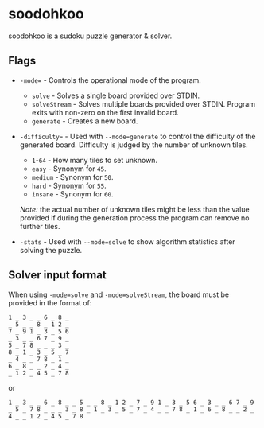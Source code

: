 # soodohkoo
soodohkoo is a sudoku puzzle generator & solver.

## Flags

* `-mode=` - Controls the operational mode of the program.  
  * `solve` - Solves a single board provided over STDIN.
  * `solveStream` - Solves multiple boards provided over STDIN. Program exits with non-zero on the first invalid board.  
  * `generate` - Creates a new board.

* `-difficulty=` - Used with `--mode=generate` to control the difficulty of the generated board. Difficulty is judged by the number of unknown tiles.
  * `1`-`64` - How many tiles to set unknown.
  * `easy` - Synonym for `45`.
  * `medium` - Synonym for `50`.
  * `hard` - Synonym for `55`.
  * `insane` - Synonym for `60`.

  *Note:* the actual number of unknown tiles might be less than the value provided if during the generation process the program can remove no further tiles.

* `-stats` - Used with `--mode=solve` to show algorithm statistics after solving the puzzle.

## Solver input format

When using `-mode=solve` and `-mode=solveStream`, the board must be provided in the format of:

    1 _ 3 _ _ 6 _ 8 _
    _ 5 _ _ 8 _ 1 2 _
    7 _ 9 1 _ 3 _ 5 6
    _ 3 _ _ 6 7 _ 9 _
    5 _ 7 8 _ _ _ 3 _
    8 _ 1 _ 3 _ 5 _ 7
    _ 4 _ _ 7 8 _ 1 _
    6 _ 8 _ _ 2 _ 4 _
    _ 1 2 _ 4 5 _ 7 8

or

    1 _ 3 _ _ 6 _ 8 _ _ 5 _ _ 8 _ 1 2 _ 7 _ 9 1 _ 3 _ 5 6 _ 3 _ _ 6 7 _ 9 _ 5 _ 7 8 _ _ _ 3 _ 8 _ 1 _ 3 _ 5 _ 7 _ 4 _ _ 7 8 _ 1 _ 6 _ 8 _ _ 2 _ 4 _ _ 1 2 _ 4 5 _ 7 8
